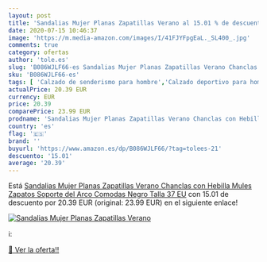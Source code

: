 ```yaml
---
layout: post
title: 'Sandalias Mujer Planas Zapatillas Verano al 15.01 % de descuento'
date: 2020-07-15 10:46:37
image: 'https://m.media-amazon.com/images/I/41FJYFpgEaL._SL400_.jpg'
comments: true
category: ofertas
author: 'tole.es'
slug: 'B086WJLF66-es Sandalias Mujer Planas Zapatillas Verano Chanclas con...'
sku: 'B086WJLF66-es'
tags: [ 'Calzado de senderismo para hombre','Calzado deportivo para hombre','Chanclas y sandalias de piscina para hombre','Zapatillas de senderismo para hombre','Zapatillas y calzado deportivo para hombre','Zapatos','Zapatos para hombre','Zapatos y complementos','chanclas','zapatos', ]
actualPrice: 20.39 EUR
currency: EUR
price: 20.39
comparePrice: 23.99 EUR
prodname: 'Sandalias Mujer Planas Zapatillas Verano Chanclas con Hebilla Mules Zapatos Soporte del Arco Comodas Negro Talla 37 EU'
country: 'es'
flag: '🇪🇸'
brand: ''
buyurl: 'https://www.amazon.es/dp/B086WJLF66/?tag=tolees-21'
descuento: '15.01'
average: '20.39'
---
```


Está [Sandalias Mujer Planas Zapatillas Verano Chanclas con Hebilla Mules Zapatos Soporte del Arco Comodas Negro Talla 37 EU](https://www.amazon.es/dp/B086WJLF66/?tag=tolees-21) con 15.01 de descuento por 20.39 EUR (original: 23.99 EUR) en el siguiente enlace!

[![Sandalias Mujer Planas Zapatillas Verano](https://m.media-amazon.com/images/I/41FJYFpgEaL._SL400_.jpg)](https://www.amazon.es/dp/B086WJLF66/?tag=tolees-21)

ℹ️:


[🛒 Ver la oferta!!](https://www.amazon.es/dp/B086WJLF66/?tag=tolees-21)
